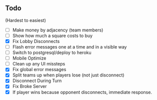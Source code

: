 ## Todo
(Hardest to easiest)
- [ ] Make money by adjacency (team members)
- [ ] Show how much a square costs to buy
- [X] Fix Lobby Disconnects
- [ ] Flash error messages one at a time and in a visible way
- [ ] Switch to postgresql/deploy to heroku
- [ ] Mobile Optimize
- [ ] Clean up any UI missteps
- [X] Fix global error messages
- [X] Split teams up when players lose (not just disconnect)
- [X] Disconnect During Turn
- [X] Fix Broke Server
- [X] If player wins because opponent disconnects, immediate response.
